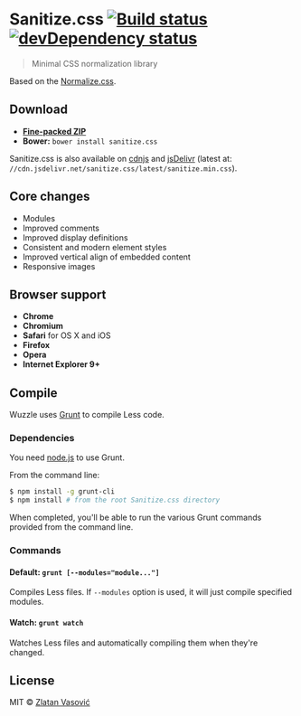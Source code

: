 # Sanitize.css [![Build status](https://travis-ci.org/ZDroid/sanitize.css.png?branch=master)](https://travis-ci.org/ZDroid/sanitize.css) [![devDependency status](https://david-dm.org/ZDroid/sanitize.css/dev-status.png?theme=shields.io)](https://david-dm.org/ZDroid/sanitize.css#info=devDependencies)

> Minimal CSS normalization library

Based on the
[Normalize.css](https://github.com/necolas/normalize.css).

## Download

* [**Fine-packed ZIP**](https://github.com/ZDroid/sanitize.css/archive/master.zip)
* **Bower:** `bower install sanitize.css`

Sanitize.css is also available on
[cdnjs](http://cdnjs.com/libraries/sanitize.css/) and
[jsDelivr](http://www.jsdelivr.com/#!sanitize.css) (latest at: 
`//cdn.jsdelivr.net/sanitize.css/latest/sanitize.min.css`).



## Core changes

* Modules
* Improved comments
* Improved display definitions
* Consistent and modern element styles
* Improved vertical align of embedded content
* Responsive images

## Browser support

* **Chrome**
* **Chromium**
* **Safari** for OS X and iOS
* **Firefox**
* **Opera**
* **Internet Explorer 9+**

## Compile

Wuzzle uses [Grunt](http://gruntjs.com) to compile Less code.

### Dependencies

You need [node.js](http://nodejs.org/download/) to use Grunt.

From the command line:

```bash
$ npm install -g grunt-cli
$ npm install # from the root Sanitize.css directory
```

When completed, you'll be able to run the various Grunt commands provided from
the command line.

### Commands

#### Default: `grunt [--modules="module..."]`

Compiles Less files. If `--modules` option is used, it will just compile
specified modules.

#### Watch: `grunt watch`

Watches Less files and automatically compiling them when they're changed.

## License

MIT &copy; [Zlatan Vasović](https://github.com/ZDroid)
